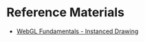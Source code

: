 # Reference Materials
* [WebGL Fundamentals - Instanced Drawing](https://webglfundamentals.org/webgl/lessons/webgl-instanced-drawing.html)
